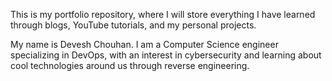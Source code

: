 This is my portfolio repository, where I will store everything I have learned through blogs, YouTube tutorials, and my personal projects.

My name is Devesh Chouhan.
I am a Computer Science engineer specializing in DevOps, with an interest in cybersecurity and learning about cool technologies around us through reverse engineering.
